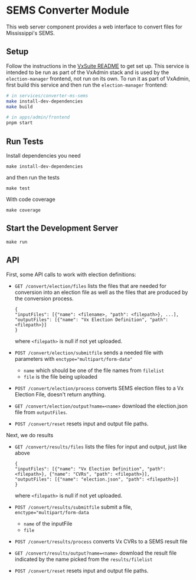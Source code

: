 # SEMS Converter Module

This web server component provides a web interface to convert files for
Mississippi's SEMS.

## Setup

Follow the instructions in the [VxSuite README](../../README.md) to get set up.
This service is intended to be run as part of the VxAdmin stack and is used by
the `election-manager` frontend, not run on its own. To run it as part of
VxAdmin, first build this service and then run the `election-manager` frontend:

```sh
# in services/converter-ms-sems
make install-dev-dependencies
make build

# in apps/admin/frontend
pnpm start
```

## Run Tests

Install dependencies you need

```
make install-dev-dependencies
```

and then run the tests

```
make test
```

With code coverage

```
make coverage
```

## Start the Development Server

```
make run
```

## API

First, some API calls to work with election definitions:

- `GET /convert/election/files` lists the files that are needed for conversion
  into an election file as well as the files that are produced by the conversion
  process.

  ```
  {
  "inputFiles": [{"name": <filename>, "path": <filepath>}, ...],
  "outputFiles": [{"name": "Vx Election Definition", "path": <filepath>}]
  }
  ```

  where `<filepath>` is null if not yet uploaded.

- `POST /convert/election/submitfile` sends a needed file with parameters with
  `enctype="multipart/form-data"`

  - `name` which should be one of the file names from `filelist`
  - `file` is the file being uploaded

- `POST /convert/election/process` converts SEMS election files to a Vx Election
  File, doesn't return anything.

- `GET /convert/election/output?name=<name>` download the election.json file
  from `outputFiles`.

- `POST /convert/reset` resets input and output file paths.

Next, we do results

- `GET /convert/results/files` lists the files for input and output, just like
  above

  ```
  {
  "inputFiles": [{"name": "Vx Election Definition", "path": <filepath>}, {"name": "CVRs", "path": <filepath>}],
  "outputFiles": [{"name": "election.json", "path": <filepath>}]
  }
  ```

  where `<filepath>` is null if not yet uploaded.

- `POST /convert/results/submitfile` submit a file,
  `enctype="multipart/form-data`

  - `name` of the inputFile
  - `file`

- `POST /convert/results/process` converts Vx CVRs to a SEMS result file

- `GET /convert/results/output?name=<name>` download the result file indicated
  by the name picked from the `results/filelist`

- `POST /convert/reset` resets input and output file paths.
